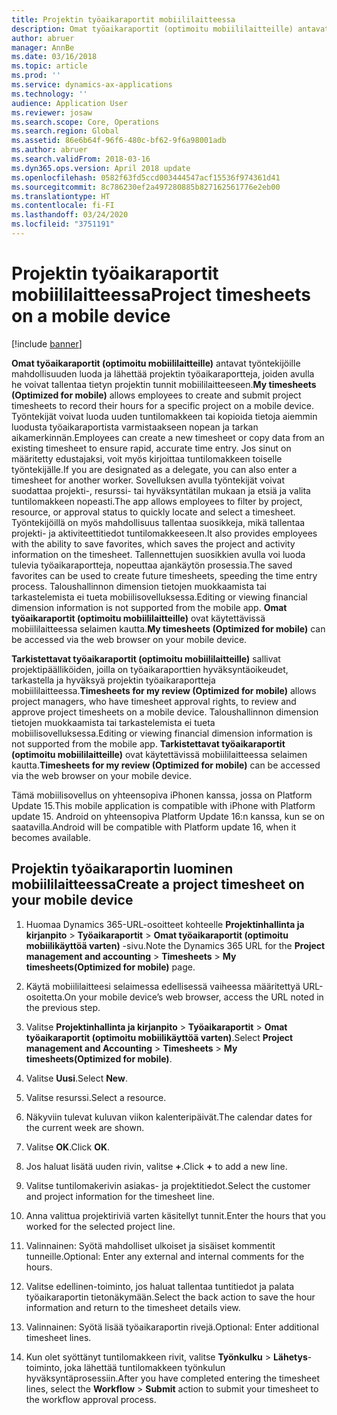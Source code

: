 ```yaml
---
title: Projektin työaikaraportit mobiililaitteessa
description: Omat työaikaraportit (optimoitu mobiililaitteille) antavat työntekijöille mahdollisuuden luoda ja lähettää projektin työaikaraportteja, joiden avulla he voivat tallentaa tietyn projektin tunnit mobiililaitteeseen.
author: abruer
manager: AnnBe
ms.date: 03/16/2018
ms.topic: article
ms.prod: ''
ms.service: dynamics-ax-applications
ms.technology: ''
audience: Application User
ms.reviewer: josaw
ms.search.scope: Core, Operations
ms.search.region: Global
ms.assetid: 86e6b64f-96f6-480c-bf62-9f6a98001adb
ms.author: abruer
ms.search.validFrom: 2018-03-16
ms.dyn365.ops.version: April 2018 update
ms.openlocfilehash: 0582f63fd5ccd003444547acf15536f974361d41
ms.sourcegitcommit: 8c786230ef2a497280885b827162561776e2eb00
ms.translationtype: HT
ms.contentlocale: fi-FI
ms.lasthandoff: 03/24/2020
ms.locfileid: "3751191"
---
```

# <a name="project-timesheets-on-a-mobile-device"></a><span data-ttu-id="d2ce1-103">Projektin työaikaraportit mobiililaitteessa</span><span class="sxs-lookup"><span data-stu-id="d2ce1-103">Project timesheets on a mobile device</span></span>

[!include [banner](../includes/banner.md)]

<span data-ttu-id="d2ce1-104">**Omat työaikaraportit (optimoitu mobiililaitteille)** antavat työntekijöille mahdollisuuden luoda ja lähettää projektin työaikaraportteja, joiden avulla he voivat tallentaa tietyn projektin tunnit mobiililaitteeseen.</span><span class="sxs-lookup"><span data-stu-id="d2ce1-104">**My timesheets (Optimized for mobile)** allows employees to create and submit project timesheets to record their hours for a specific project on a mobile device.</span></span> <span data-ttu-id="d2ce1-105">Työntekijät voivat luoda uuden tuntilomakkeen tai kopioida tietoja aiemmin luodusta työaikaraportista varmistaakseen nopean ja tarkan aikamerkinnän.</span><span class="sxs-lookup"><span data-stu-id="d2ce1-105">Employees can create a new timesheet or copy data from an existing timesheet to ensure rapid, accurate time entry.</span></span> <span data-ttu-id="d2ce1-106">Jos sinut on määritetty edustajaksi, voit myös kirjoittaa tuntilomakkeen toiselle työntekijälle.</span><span class="sxs-lookup"><span data-stu-id="d2ce1-106">If you are designated as a delegate, you can also enter a timesheet for another worker.</span></span> <span data-ttu-id="d2ce1-107">Sovelluksen avulla työntekijät voivat suodattaa projekti-, resurssi- tai hyväksyntätilan mukaan ja etsiä ja valita tuntilomakkeen nopeasti.</span><span class="sxs-lookup"><span data-stu-id="d2ce1-107">The app allows employees to filter by project, resource, or approval status to quickly locate and select a timesheet.</span></span> <span data-ttu-id="d2ce1-108">Työntekijöillä on myös mahdollisuus tallentaa suosikkeja, mikä tallentaa projekti- ja aktiviteettitiedot tuntilomakkeeseen.</span><span class="sxs-lookup"><span data-stu-id="d2ce1-108">It also provides employees with the ability to save favorites, which saves the project and activity information on the timesheet.</span></span> <span data-ttu-id="d2ce1-109">Tallennettujen suosikkien avulla voi luoda tulevia työaikaraportteja, nopeuttaa ajankäytön prosessia.</span><span class="sxs-lookup"><span data-stu-id="d2ce1-109">The saved favorites can be used to create future timesheets, speeding the time entry process.</span></span> <span data-ttu-id="d2ce1-110">Taloushallinnon dimension tietojen muokkaamista tai tarkastelemista ei tueta mobiilisovelluksessa.</span><span class="sxs-lookup"><span data-stu-id="d2ce1-110">Editing or viewing financial dimension information is not supported from the mobile app.</span></span> <span data-ttu-id="d2ce1-111">**Omat työaikaraportit (optimoitu mobiililaitteille)** ovat käytettävissä mobiililaitteessa selaimen kautta.</span><span class="sxs-lookup"><span data-stu-id="d2ce1-111">**My timesheets (Optimized for mobile)** can be accessed via the web browser on your mobile device.</span></span>

<span data-ttu-id="d2ce1-112">**Tarkistettavat työaikaraportit (optimoitu mobiililaitteille)** sallivat projektipäälliköiden, joilla on työaikaraporttien hyväksyntäoikeudet, tarkastella ja hyväksyä projektin työaikaraportteja mobiililaitteessa.</span><span class="sxs-lookup"><span data-stu-id="d2ce1-112">**Timesheets for my review (Optimized for mobile)** allows project managers, who have timesheet approval rights, to review and approve project timesheets on a mobile device.</span></span> <span data-ttu-id="d2ce1-113">Taloushallinnon dimension tietojen muokkaamista tai tarkastelemista ei tueta mobiilisovelluksessa.</span><span class="sxs-lookup"><span data-stu-id="d2ce1-113">Editing or viewing financial dimension information is not supported from the mobile app.</span></span> <span data-ttu-id="d2ce1-114">**Tarkistettavat työaikaraportit (optimoitu mobiililaitteille)** ovat käytettävissä mobiililaitteessa selaimen kautta.</span><span class="sxs-lookup"><span data-stu-id="d2ce1-114">**Timesheets for my review (Optimized for mobile)** can be accessed via the web browser on your mobile device.</span></span>

<span data-ttu-id="d2ce1-115">Tämä mobiilisovellus on yhteensopiva iPhonen kanssa, jossa on Platform Update 15.</span><span class="sxs-lookup"><span data-stu-id="d2ce1-115">This mobile application is compatible with iPhone with Platform update 15.</span></span>
<span data-ttu-id="d2ce1-116">Android on yhteensopiva Platform Update 16:n kanssa, kun se on saatavilla.</span><span class="sxs-lookup"><span data-stu-id="d2ce1-116">Android will be compatible with Platform update 16, when it becomes available.</span></span>

## <a name="create-a-project-timesheet-on-your-mobile-device"></a><span data-ttu-id="d2ce1-117">Projektin työaikaraportin luominen mobiililaitteessa</span><span class="sxs-lookup"><span data-stu-id="d2ce1-117">Create a project timesheet on your mobile device</span></span>

1.  <span data-ttu-id="d2ce1-118">Huomaa Dynamics 365-URL-osoitteet kohteelle **Projektinhallinta ja kirjanpito** \> **Työaikaraportit** \> **Omat työaikaraportit (optimoitu mobiilikäyttöä varten)** -sivu.</span><span class="sxs-lookup"><span data-stu-id="d2ce1-118">Note the Dynamics 365 URL for the **Project management and accounting** \> **Timesheets** \> **My timesheets(Optimized for mobile)** page.</span></span>

2.  <span data-ttu-id="d2ce1-119">Käytä mobiililaitteesi selaimessa edellisessä vaiheessa määritettyä URL-osoitetta.</span><span class="sxs-lookup"><span data-stu-id="d2ce1-119">On your mobile device’s web browser, access the URL noted in the previous step.</span></span>
 
3.  <span data-ttu-id="d2ce1-120">Valitse **Projektinhallinta ja kirjanpito** \> **Työaikaraportit** \> **Omat työaikaraportit (optimoitu mobiilikäyttöä varten)**.</span><span class="sxs-lookup"><span data-stu-id="d2ce1-120">Select **Project management and Accounting** \> **Timesheets** \> **My timesheets(Optimized for mobile)**.</span></span>

4.  <span data-ttu-id="d2ce1-121">Valitse **Uusi**.</span><span class="sxs-lookup"><span data-stu-id="d2ce1-121">Select **New**.</span></span>

5.  <span data-ttu-id="d2ce1-122">Valitse resurssi.</span><span class="sxs-lookup"><span data-stu-id="d2ce1-122">Select a resource.</span></span>

6.  <span data-ttu-id="d2ce1-123">Näkyviin tulevat kuluvan viikon kalenteripäivät.</span><span class="sxs-lookup"><span data-stu-id="d2ce1-123">The calendar dates for the current week are shown.</span></span>

7.  <span data-ttu-id="d2ce1-124">Valitse **OK**.</span><span class="sxs-lookup"><span data-stu-id="d2ce1-124">Click **OK**.</span></span>

8.  <span data-ttu-id="d2ce1-125">Jos haluat lisätä uuden rivin, valitse **+**.</span><span class="sxs-lookup"><span data-stu-id="d2ce1-125">Click **+** to add a new line.</span></span>

9.  <span data-ttu-id="d2ce1-126">Valitse tuntilomakerivin asiakas- ja projektitiedot.</span><span class="sxs-lookup"><span data-stu-id="d2ce1-126">Select the customer and project information for the timesheet line.</span></span>

10. <span data-ttu-id="d2ce1-127">Anna valittua projektiriviä varten käsitellyt tunnit.</span><span class="sxs-lookup"><span data-stu-id="d2ce1-127">Enter the hours that you worked for the selected project line.</span></span>

11. <span data-ttu-id="d2ce1-128">Valinnainen: Syötä mahdolliset ulkoiset ja sisäiset kommentit tunneille.</span><span class="sxs-lookup"><span data-stu-id="d2ce1-128">Optional: Enter any external and internal comments for the hours.</span></span>

12. <span data-ttu-id="d2ce1-129">Valitse edellinen-toiminto, jos haluat tallentaa tuntitiedot ja palata työaikaraportin tietonäkymään.</span><span class="sxs-lookup"><span data-stu-id="d2ce1-129">Select the back action to save the hour information and return to the timesheet details view.</span></span>

13. <span data-ttu-id="d2ce1-130">Valinnainen: Syötä lisää työaikaraportin rivejä.</span><span class="sxs-lookup"><span data-stu-id="d2ce1-130">Optional: Enter additional timesheet lines.</span></span>

14. <span data-ttu-id="d2ce1-131">Kun olet syöttänyt tuntilomakkeen rivit, valitse **Työnkulku** \> **Lähetys**-toiminto, joka lähettää tuntilomakkeen työnkulun hyväksyntäprosessiin.</span><span class="sxs-lookup"><span data-stu-id="d2ce1-131">After you have completed entering the timesheet lines, select the **Workflow** \> **Submit** action to submit your timesheet to the workflow approval process.</span></span>

